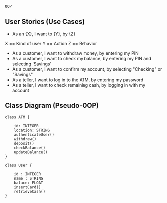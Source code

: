 ```
OOP

```

## User Stories (Use Cases)

* As an {X}, I want to {Y}, by {Z}

X == Kind of user
Y == Action
Z == Behavior

* As a customer, I want to withdraw money, by entering my PIN
* As a customer, I want to check my balance, by entering my PIN and selecting 'Savings'
* As a customer, I want to confirm my account, by selecting "Checking" or "Savings"
* As a teller, I want to log in to the ATM, by entering my password
* As a teller, I want to check remaining cash, by logging in with my account

## Class Diagram (Pseudo-OOP)

```
class ATM {
	
	id: INTEGER
	location: STRING
	authenticateUser()
	withdraw()
	deposit()
	checkBalance()
	updateBalance()
}

class User {

	id : INTEGER
	name : STRING
	balace: FLOAT
	insertCard()
	retrieveCash()
}

```
